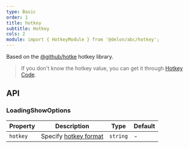 ```yaml
---
type: Basic
order: 1
title: hotkey
subtitle: Hotkey
cols: 2
module: import { HotkeyModule } from '@delon/abc/hotkey';
---
```


Based on the [@github/hotke](https://github.com/github/hotkey) hotkey library.

> If you don't know the hotkey value, you can get it through [Hotkey Code](https://github.github.io/hotkey/examples/hotkey_mapper.html).

## API

### LoadingShowOptions

| Property | Description | Type | Default |
|----------|-------------|------|---------|
| `hotkey` | Specify [hotkey format](https://github.com/github/hotkey#hotkey-string-format) | `string` | - |

